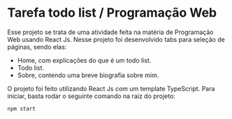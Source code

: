# Tarefa todo list  / Programação Web
Esse projeto se trata de uma atividade feita na matéria de Programação Web usando React Js.
Nesse projeto foi desenvolvido tabs para seleção de páginas, sendo elas:
 - Home, com explicações do que é um todo list.
 - Todo list.
 - Sobre, contendo uma breve biografia sobre mim.
   
O projeto foi feito utilizando React Js com um template TypeScript.
Para iniciar, basta rodar o seguinte comando na raiz do projeto:

```npm start```



